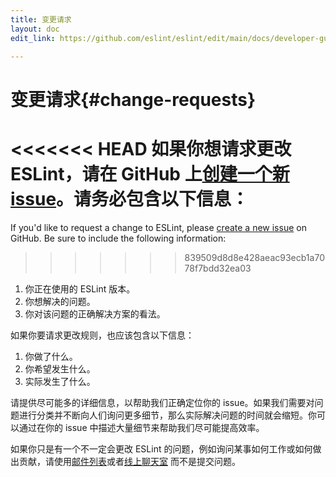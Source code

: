 ```yaml
---
title: 变更请求
layout: doc
edit_link: https://github.com/eslint/eslint/edit/main/docs/developer-guide/contributing/changes.md

---
```

<!-- Note: No pull requests accepted for this file. See README.md in the root directory for details. -->

# 变更请求{#change-requests}

<<<<<<< HEAD
如果你想请求更改 ESLint，请在 GitHub 上[创建一个新 issue](https://github.com/eslint/eslint/issues/new?template=CHANGE.md)。请务必包含以下信息：
=======
If you'd like to request a change to ESLint, please [create a new issue](https://github.com/eslint/eslint/issues/new/choose) on GitHub. Be sure to include the following information:
>>>>>>> 839509d8d8e428aeac93ecb1a7078f7bdd32ea03

1. 你正在使用的 ESLint 版本。
1. 你想解决的问题。
1. 你对该问题的正确解决方案的看法。

如果你要请求更改规则，也应该包含以下信息：

1. 你做了什么。
1. 你希望发生什么。
1. 实际发生了什么。

请提供尽可能多的详细信息，以帮助我们正确定位你的 issue。如果我们需要对问题进行分类并不断向人们询问更多细节，那么实际解决问题的时间就会缩短。你可以通过在你的 issue 中描述大量细节来帮助我们尽可能提高效率。

如果你只是有一个不一定会更改 ESLint 的问题，例如询问某事如何工作或如何做出贡献，请使用[邮件列表](https://groups.google.com/group/eslint)或者[线上聊天室](https://eslint.org/chat) 而不是提交问题。
